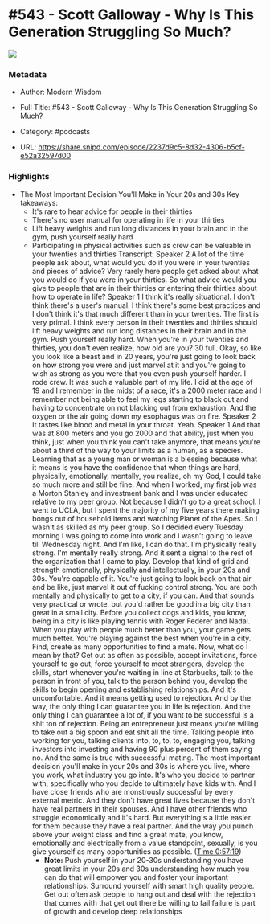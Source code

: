 # #543 - Scott Galloway - Why Is This Generation Struggling So Much?

![](https://images.weserv.nl/?url=https%3A%2F%2Fssl-static.libsyn.com%2Fp%2Fassets%2F9%2F9%2Fc%2F7%2F99c7f7cc30798a7a%2FModern_Wisdom_Logo.png&w=100&h=100)

### Metadata

- Author: Modern Wisdom
- Full Title: #543 - Scott Galloway - Why Is This Generation Struggling So Much?
- Category: #podcasts



- URL: https://share.snipd.com/episode/2237d9c5-8d32-4306-b5cf-e52a32597d00

### Highlights

- The Most Important Decision You'll Make in Your 20s and 30s
  Key takeaways:
  - It's rare to hear advice for people in their thirties
  - There's no user manual for operating in life in your thirties
  - Lift heavy weights and run long distances in your brain and in the gym, push yourself really hard
  - Participating in physical activities such as crew can be valuable in your twenties and thirties
  Transcript:
  Speaker 2
  A lot of the time people ask about, what would you do if you were in your twenties and pieces of advice? Very rarely here people get asked about what you would do if you were in your thirties. So what advice would you give to people that are in their thirties or entering their thirties about how to operate in life?
  Speaker 1
  I think it's really situational. I don't think there's a user's manual. I think there's some best practices and I don't think it's that much different than in your twenties. The first is very primal. I think every person in their twenties and thirties should lift heavy weights and run long distances in their brain and in the gym. Push yourself really hard. When you're in your twenties and thirties, you don't even realize, how old are you? 30 full. Okay, so like you look like a beast and in 20 years, you're just going to look back on how strong you were and just marvel at it and you're going to wish as strong as you were that you even push yourself harder. I rode crew. It was such a valuable part of my life. I did at the age of 19 and I remember in the midst of a race, it's a 2000 meter race and I remember not being able to feel my legs starting to black out and having to concentrate on not blacking out from exhaustion. And the oxygen or the air going down my esophagus was on fire.
  Speaker 2
  It tastes like blood and metal in your throat. Yeah.
  Speaker 1
  And that was at 800 meters and you go 2000 and that ability, just when you think, just when you think you can't take anymore, that means you're about a third of the way to your limits as a human, as a species. Learning that as a young man or woman is a blessing because what it means is you have the confidence that when things are hard, physically, emotionally, mentally, you realize, oh my God, I could take so much more and still be fine. And when I worked, my first job was a Morton Stanley and investment bank and I was under educated relative to my peer group. Not because I didn't go to a great school. I went to UCLA, but I spent the majority of my five years there making bongs out of household items and watching Planet of the Apes. So I wasn't as skilled as my peer group. So I decided every Tuesday morning I was going to come into work and I wasn't going to leave till Wednesday night. And I'm like, I can do that. I'm physically really strong. I'm mentally really strong. And it sent a signal to the rest of the organization that I came to play. Develop that kind of grid and strength emotionally, physically and intellectually, in your 20s and 30s. You're capable of it. You're just going to look back on that air and be like, just marvel it out of fucking control strong. You are both mentally and physically to get to a city, if you can. And that sounds very practical or wrote, but you'd rather be good in a big city than great in a small city. Before you collect dogs and kids, you know, being in a city is like playing tennis with Roger Federer and Nadal. When you play with people much better than you, your game gets much better. You're playing against the best when you're in a city. Find, create as many opportunities to find a mate. Now, what do I mean by that? Get out as often as possible, accept invitations, force yourself to go out, force yourself to meet strangers, develop the skills, start whenever you're waiting in line at Starbucks, talk to the person in front of you, talk to the person behind you, develop the skills to begin opening and establishing relationships. And it's uncomfortable. And it means getting used to rejection. And by the way, the only thing I can guarantee you in life is rejection. And the only thing I can guarantee a lot of, if you want to be successful is a shit ton of rejection. Being an entrepreneur just means you're willing to take out a big spoon and eat shit all the time. Talking people into working for you, talking clients into, to, to, to, engaging you, talking investors into investing and having 90 plus percent of them saying no. And the same is true with successful mating. The most important decision you'll make in your 20s and 30s is where you live, where you work, what industry you go into. It's who you decide to partner with, specifically who you decide to ultimately have kids with. And I have close friends who are monstrously successful by every external metric. And they don't have great lives because they don't have real partners in their spouses. And I have other friends who struggle economically and it's hard. But everything's a little easier for them because they have a real partner. And the way you punch above your weight class and find a great mate, you know, emotionally and electrically from a value standpoint, sexually, is you give yourself as many opportunities as possible. ([Time 0:57:19](https://share.snipd.com/snip/e8625f68-c72c-4a61-8b1b-7612fa28083a))
    - **Note:** Push yourself in your 20-30s understanding you have great limits in your 20s and 30s understanding how much you can do that will empower you and foster your important relationships. Surround yourself with smart high quality people. Get out often ask people to hang out and deal with the rejection that comes with that get out there be willing to fail failure is part of growth and develop deep relationships
